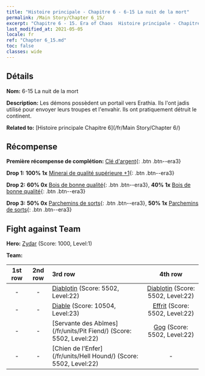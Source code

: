 ```yaml
---
title: "Histoire principale - Chapitre 6 - 6-15 La nuit de la mort"
permalink: /Main Story/Chapter 6_15/
excerpt: "Chapitre 6 - 15. Era of Chaos  Histoire principale - Chapitre 6_15. 6-15 La nuit de la mort"
last_modified_at: 2021-05-05
locale: fr
ref: "Chapter 6_15.md"
toc: false
classes: wide
---
```


## Détails

 **Nom:** 6-15 La nuit de la mort

 **Description:** Les démons possèdent un portail vers Erathia. Ils l'ont jadis utilisé pour envoyer leurs troupes et l'envahir. Ils ont pratiquement détruit le continent.

 **Related to:** [Histoire principale Chapitre 6](/fr/Main Story/Chapter 6/)

## Récompense

 **Première récompense de complétion:** [Clé d'argent](/ItemsFR/con_693/){: .btn .btn--era3}

 **Drop 1:** **100% 1x** [Minerai de qualité supérieure +1](/ItemsFR/mat_19/){: .btn .btn--era3}

 **Drop 2:** **60% 0x** [Bois de bonne qualité](/ItemsFR/mat_13/){: .btn .btn--era3}, **40% 1x** [Bois de bonne qualité](/ItemsFR/mat_13/){: .btn .btn--era3}

 **Drop 3:** **50% 0x** [Parchemins de sorts](/ItemsFR/con_694/){: .btn .btn--era3}, **50% 1x** [Parchemins de sorts](/ItemsFR/con_694/){: .btn .btn--era3}


## Fight against Team
 **Hero:** [Zydar](/fr/heroes/Zydar/) (Score: 1000, Level:1)

 **Team:**


  | 1st row | 2nd row | 3rd row | 4th row |
  |:----:|:----:|:----|:----:|
  | - | - | [Diablotin](/fr/units/Imp/) (Score: 5502, Level:22)  | [Diablotin](/fr/units/Imp/) (Score: 5502, Level:22)  |
  | - | - | [Diable](/fr/units/Devil/) (Score: 10504, Level:23)  | [Effrit](/fr/units/Efreeti/) (Score: 5502, Level:22)  |
  | - | - | [Servante des Abîmes](/fr/units/Pit Fiend/) (Score: 5502, Level:22)  | [Gog](/fr/units/Gog/) (Score: 5502, Level:22)  |
  | - | - | [Chien de l'Enfer](/fr/units/Hell Hound/) (Score: 5502, Level:22)  | - |


